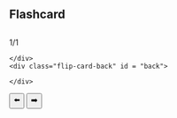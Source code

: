 ## Flashcard

<link rel="stylesheet" href="{{ '/assets/css/flashcard.css?v=' | append: site.github.build_revision | relative_url }}">
<h2 id="set-name"></h2>
<p id="counter">1/1</p>
<div class="flip-card" id="flipcard" name="flipcard">
  <div class="flip-card-inner" id="inner-flipcard" onclick="flipCard()">
    <div class="flip-card-front" id = "front">
      
    </div>
    <div class="flip-card-back" id = "back">

    </div>
  </div>
</div>
<button onclick="backward()">⬅️</button>
<button onclick="forward()">➡️</button>

<button class="answer-btn" style="display: none;" onclick="sendIncorrect()">❌</button>
<button class="answer-btn" style="display: none;" onclick="sendCorrect()">☑️</button>


<script>
  var isLoggedIn = false;

  fetch("https://csa-backend.rohanj.dev/api/login/getYourUser",
    { 
        method: 'POST',  
        headers: {
            'Content-Type': 'application/json'
        },
        body: '{}',
        credentials: 'include'
        }
        ).then(data => {
            if (data.status != 200) {
            // window.location.href = "/login"
            data.json().then(console.log)
            } else {
              isLoggedIn = true;
            return data.json()
            }
    })

  var flipped = false
  const flipCard = () => {
    flipped = !flipped
    document.getElementById("inner-flipcard").classList.toggle("flipped")
    if (isLoggedIn) {
      for (b of document.getElementsByClassName("answer-btn")) {
        b.style.display = b.style.display === "none" ? "inline-block" : "none";
      }
    }
  }


  var currentUrl = window.location.href;
  let url = new URL(currentUrl);                                                  
  let urlParams = new URLSearchParams(url.search); 


  const ID = parseInt(urlParams.get('id')); // will be inputted by user later
  if (ID === null || isNaN(ID)) {
    window.location.pathname = "/search.html";
  }
  var flashcards = [];
  var currentFlashcard = 0;

  fetch("https://csa-backend.rohanj.dev/api/flashcard/getFlashcardSet",
    { 
      method: 'POST',  
      headers: {
        'Content-Type': 'application/json'
      },
      credentials: 'include',
      body: JSON.stringify({id: ID})
    }
  ).then(response => {
    response.json().then(data => {
      console.log(data);
      const flashcardSet = data.flashcards;
      flashcards = flashcardSet;
      document.getElementById("set-name").innerHTML = data.meta.name;
      document.getElementById("front").innerHTML = flashcardSet[0].front;
      document.getElementById("back").innerHTML = flashcardSet[0].back;
      document.getElementById("counter").innerHTML = "1/" + flashcardSet.length;

      document.getElementsByName("flipcard")[0].id = flashcardSet[0].id;
      
      flashcardSet.forEach((flashcard, index) => {
        console.log(flashcard);
        console.log(flashcard.front);
      })
    })
  })

  function forward() {
    if (currentFlashcard >= flashcards.length-1) {
      return;
    }
    currentFlashcard++;

    setTimeout(() => {
      document.getElementById("front").innerHTML = flashcards[currentFlashcard].front;
      document.getElementById("back").innerHTML = flashcards[currentFlashcard].back;
      document.getElementById("counter").innerHTML = (currentFlashcard+1) + "/" + flashcards.length;
      console.log(flashcards[currentFlashcard].id);
      document.getElementsByName("flipcard")[0].id = flashcards[currentFlashcard].id;
    }, flipped ? 275 : 0)

    if (flipped) {
      flipCard();
    }
  }

  function backward() {
    if (currentFlashcard <= 0) {
      return;
    }
    currentFlashcard--;

    setTimeout(() => {
      document.getElementById("front").innerHTML = flashcards[currentFlashcard].front;
      document.getElementById("back").innerHTML = flashcards[currentFlashcard].back;
      document.getElementById("counter").innerHTML = (currentFlashcard+1) + "/" + flashcards.length;
    }, flipped ? 275 : 0)

    if (flipped) {
      flipCard();
    }
  }

  function sendIncorrect() {
    sendStats(false);
    forward();
  }

  function sendCorrect() {
    sendStats(true);
    forward();
  }

  function sendStats(isCorrect) {
    fetch("https://csa-backend.rohanj.dev/api/stats/createStats",
      { 
        method: 'POST',  
        headers: {
          'Content-Type': 'application/json'
        },
        credentials: 'include',
        body: JSON.stringify({email: "rohanj2006@gmail.com", password: "password", id: flashcards[currentFlashcard].id, correct: isCorrect})
      }
    ).then(response => {
      response.json().then(data => {
        console.log(data);
      })
    })
  }

</script>

<style>
</style>
